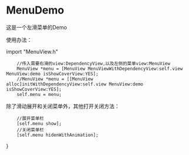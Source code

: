 # MenuDemo
这是一个左滑菜单的Demo

使用办法：

import "MenuView.h"

```    
    //传入需要右滑的view:DependencyView,以及左侧的菜单view:MenuView
    MenuView *menu = [MenuView MenuViewWithDependencyView:self.view MenuView:demo isShowCoverView:YES];
    //MenuView *menu = [[MenuView alloc]initWithDependencyView:self.view MenuView:demo isShowCoverView:YES];
    self.menu = menu;
```

除了滑动展开和关闭菜单外，其他打开关闭方法：
```
    //展开菜单栏
    [self.menu show];
    //关闭菜单栏 
    [self.menu hidenWithAnimation];
```



}
